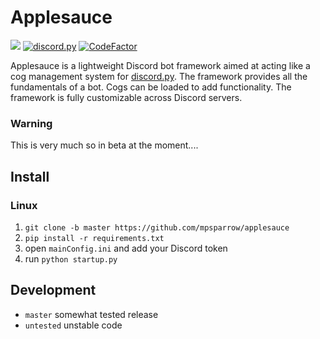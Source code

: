 # Applesauce 
[![](https://img.shields.io/badge/python-3.4+-blue.svg)](https://www.python.org/download/releases/3.4.0/) 
[![discord.py](https://img.shields.io/badge/discord.py-1.3.3-blue.svg)](https://github.com/Rapptz/discord.py)
[![CodeFactor](https://www.codefactor.io/repository/github/mpsparrow/applesauce/badge)](https://www.codefactor.io/repository/github/mpsparrow/applesauce)

Applesauce is a lightweight Discord bot framework aimed at acting like a cog management system for [discord.py](https://github.com/Rapptz/discord.py). The framework provides all the fundamentals of a bot. Cogs can be loaded to add functionality. The framework is fully customizable across Discord servers.

### Warning
This is very much so in beta at the moment....

## Install
### Linux
1. `git clone -b master https://github.com/mpsparrow/applesauce`
2. `pip install -r requirements.txt`
3. open `mainConfig.ini` and add your Discord token
4. run `python startup.py`

## Development
- `master` somewhat tested release
- `untested` unstable code
